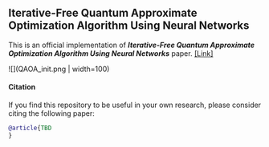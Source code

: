 ## Iterative-Free Quantum Approximate Optimization Algorithm Using Neural Networks
This is an official implementation of ***Iterative-Free Quantum Approximate Optimization Algorithm Using Neural Networks*** paper. [[Link]](https://amosy3.github.io/papers/QAOA_init.pdf)

![](QAOA_init.png | width=100)

#### Citation

If you find this repository to be useful in your own research, please consider citing the following paper:

```bib
@article{TBD
}
```

